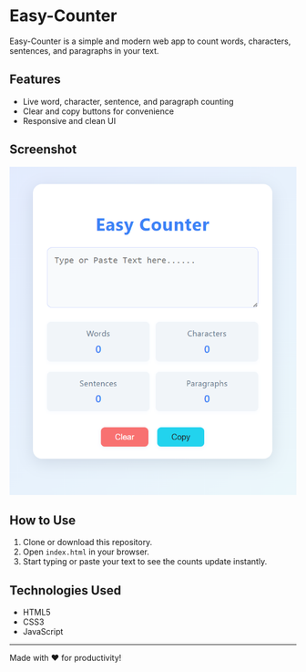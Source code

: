 # Easy-Counter

Easy-Counter is a simple and modern web app to count words, characters, sentences, and paragraphs in your text.

## Features

- Live word, character, sentence, and paragraph counting
- Clear and copy buttons for convenience
- Responsive and clean UI

## Screenshot

![Easy-Counter Screenshot](assets/image.png)

## How to Use

1. Clone or download this repository.
2. Open `index.html` in your browser.
3. Start typing or paste your text to see the counts update instantly.

## Technologies Used

- HTML5
- CSS3
- JavaScript

---

Made with ❤️ for productivity!